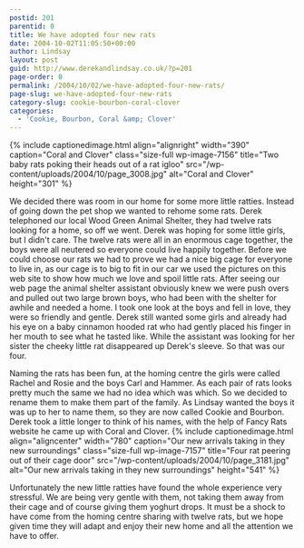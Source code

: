 ```yaml
---
postid: 201
parentid: 0
title: We have adopted four new rats
date: 2004-10-02T11:05:50+00:00
author: Lindsay
layout: post
guid: http://www.derekandlindsay.co.uk/?p=201
page-order: 0
permalink: /2004/10/02/we-have-adopted-four-new-rats/
page-slug: we-have-adopted-four-new-rats
category-slug: cookie-bourbon-coral-clover
categories:
  - 'Cookie, Bourbon, Coral &amp; Clover'
---
```

{% include captionedimage.html align="alignright" width="390" caption="Coral and Clover" class="size-full wp-image-7156" title="Two baby rats poking their heads out of a rat igloo" src="/wp-content/uploads/2004/10/page_3008.jpg" alt="Coral and Clover" height="301" %} 

We decided there was room in our home for some more little ratties. Instead of going down the pet shop we wanted to rehome some rats. Derek telephoned our local Wood Green Animal Shelter, they had twelve rats looking for a home, so off we went. Derek was hoping for some little girls, but I didn't care. The twelve rats were all in an enormous cage together, the boys were all neutered so everyone could live happily together. Before we could choose our rats we had to prove we had a nice big cage for everyone to live in, as our cage is to big to fit in our car we used the pictures on this web site to show how much we love and spoil little rats. After seeing our web page the animal shelter assistant obviously knew we were push overs and pulled out two large brown boys, who had been with the shelter for awhile and needed a home. I took one look at the boys and fell in love, they were so friendly and gentle. Derek still wanted some girls and already had his eye on a baby cinnamon hooded rat who had gently placed his finger in her mouth to see what he tasted like. While the assistant was looking for her sister the cheeky little rat disappeared up Derek's sleeve. So that was our four.

Naming the rats has been fun, at the homing centre the girls were called Rachel and Rosie and the boys Carl and Hammer. As each pair of rats looks pretty much the same we had no idea which was which. So we decided to rename them to make them part of the family. As Lindsay wanted the boys it was up to her to name them, so they are now called Cookie and Bourbon. Derek took a little longer to think of his names, with the help of Fancy Rats website he came up with Coral and Clover. {% include captionedimage.html align="aligncenter" width="780" caption="Our new arrivals taking in they new surroundings" class="size-full wp-image-7157" title="Four rat peering out of their cage door" src="/wp-content/uploads/2004/10/page_3181.jpg" alt="Our new arrivals taking in they new surroundings" height="541" %} 

Unfortunately the new little ratties have found the whole experience very stressful. We are being very gentle with them, not taking them away from their cage and of course giving them yoghurt drops. It must be a shock to have come from the homing centre sharing with twelve rats, but we hope given time they will adapt and enjoy their new home and all the attention we have to offer.